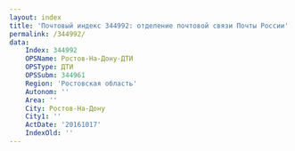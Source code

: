 ```yaml
---
layout: index
title: 'Почтовый индекс 344992: отделение почтовой связи Почты России'
permalink: /344992/
data:
    Index: 344992
    OPSName: Ростов-На-Дону-ДТИ
    OPSType: ДТИ
    OPSSubm: 344961
    Region: 'Ростовская область'
    Autonom: ''
    Area: ''
    City: Ростов-На-Дону
    City1: ''
    ActDate: '20161017'
    IndexOld: ''
---
```

